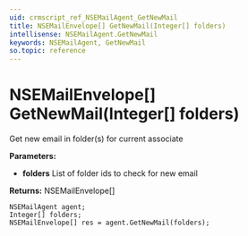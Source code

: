 ```yaml
---
uid: crmscript_ref_NSEMailAgent_GetNewMail
title: NSEMailEnvelope[] GetNewMail(Integer[] folders)
intellisense: NSEMailAgent.GetNewMail
keywords: NSEMailAgent, GetNewMail
so.topic: reference
---
```


# NSEMailEnvelope[] GetNewMail(Integer[] folders)

Get new email in folder(s) for current associate

**Parameters:**
 - **folders** List of folder ids to check for new email

**Returns:** NSEMailEnvelope[]

```crmscript
NSEMailAgent agent;
Integer[] folders;
NSEMailEnvelope[] res = agent.GetNewMail(folders);
```

